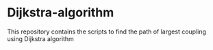 # Dijkstra-algorithm
This repository contains the scripts to find the path of largest coupling using Dijkstra algorithm
